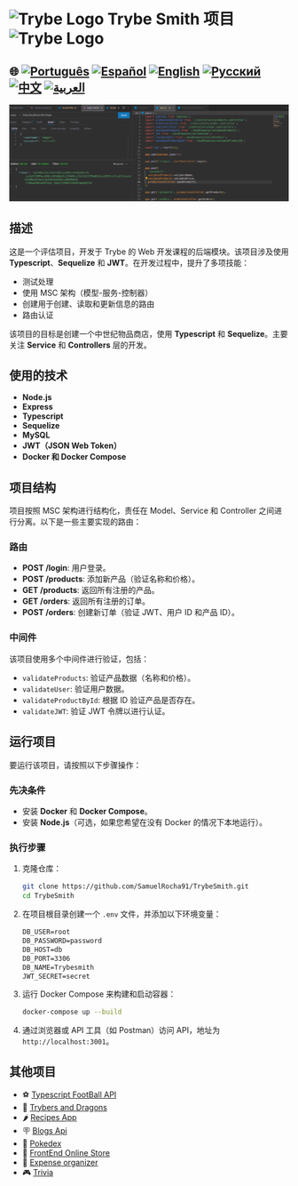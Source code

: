 # <img src="https://agenciars.com.br/wp-content/uploads/2022/06/Trybe.png" alt="Trybe Logo" width="52" height="30" /> Trybe Smith 项目 <img src="https://agenciars.com.br/wp-content/uploads/2022/06/Trybe.png" alt="Trybe Logo" width="52" height="30" />

## 🌐 [![Português](https://img.shields.io/badge/Português-green)](https://github.com/SamuelRocha91/TrybeSmith/blob/main/README.md) [![Español](https://img.shields.io/badge/Español-yellow)](https://github.com/SamuelRocha91/TrybeSmith/blob/main/README_es.md) [![English](https://img.shields.io/badge/English-blue)](https://github.com/SamuelRocha91/TrybeSmith/blob/main/README_en.md) [![Русский](https://img.shields.io/badge/Русский-lightgrey)](https://github.com/SamuelRocha91/TrybeSmith/blob/main/README_ru.md) [![中文](https://img.shields.io/badge/中文-red)](https://github.com/SamuelRocha91/TrybeSmith/blob/main/README_ch.md) [![العربية](https://img.shields.io/badge/العربية-orange)](https://github.com/SamuelRocha91/TrybeSmith/blob/main/README_ar.md)

![应用预览](./assets/trybeSmith.png)

## 描述

这是一个评估项目，开发于 Trybe 的 Web 开发课程的后端模块。该项目涉及使用 **Typescript**、**Sequelize** 和 **JWT**。在开发过程中，提升了多项技能：

- 测试处理
- 使用 MSC 架构（模型-服务-控制器）
- 创建用于创建、读取和更新信息的路由
- 路由认证

该项目的目标是创建一个中世纪物品商店，使用 **Typescript** 和 **Sequelize**。主要关注 **Service** 和 **Controllers** 层的开发。

## 使用的技术

- **Node.js**
- **Express**
- **Typescript**
- **Sequelize**
- **MySQL**
- **JWT（JSON Web Token）**
- **Docker 和 Docker Compose**

## 项目结构

项目按照 MSC 架构进行结构化，责任在 Model、Service 和 Controller 之间进行分离。以下是一些主要实现的路由：

### 路由

- **POST /login**: 用户登录。
- **POST /products**: 添加新产品（验证名称和价格）。
- **GET /products**: 返回所有注册的产品。
- **GET /orders**: 返回所有注册的订单。
- **POST /orders**: 创建新订单（验证 JWT、用户 ID 和产品 ID）。

### 中间件

该项目使用多个中间件进行验证，包括：

- `validateProducts`: 验证产品数据（名称和价格）。
- `validateUser`: 验证用户数据。
- `validateProductById`: 根据 ID 验证产品是否存在。
- `validateJWT`: 验证 JWT 令牌以进行认证。

## 运行项目

要运行该项目，请按照以下步骤操作：

### 先决条件

- 安装 **Docker** 和 **Docker Compose**。
- 安装 **Node.js**（可选，如果您希望在没有 Docker 的情况下本地运行）。

### 执行步骤

1. 克隆仓库：
   ```bash
   git clone https://github.com/SamuelRocha91/TrybeSmith.git
   cd TrybeSmith
   ```

2. 在项目根目录创建一个 `.env` 文件，并添加以下环境变量：
   ```plaintext
   DB_USER=root
   DB_PASSWORD=password
   DB_HOST=db
   DB_PORT=3306
   DB_NAME=Trybesmith
   JWT_SECRET=secret
   ```

3. 运行 Docker Compose 来构建和启动容器：
   ```bash
   docker-compose up --build
   ```

4. 通过浏览器或 API 工具（如 Postman）访问 API，地址为 `http://localhost:3001`。

## 其他项目

- ⚽ [Typescript FootBall API](https://github.com/SamuelRocha91/trybeFutebolClube/blob/main/README_ch.md)
- 🐉 [Trybers and Dragons](https://github.com/SamuelRocha91/trybeAndDragons/blob/main/README_ch.md)
- 🌶️ [Recipes App](https://github.com/SamuelRocha91/ProjectRecipesApp/blob/main/README_ch.md)
- 🪧 [Blogs Api](https://github.com/SamuelRocha91/BlogsApi/blob/main/README_ch.md)
- 🐣 [Pokedex](https://github.com/SamuelRocha91/pokedex/blob/main/README_ch.md)
- 🏪 [FrontEnd Online Store](https://github.com/SamuelRocha91/project-frontend-online-store/blob/main/README_ch.md)
- 👛 [Expense organizer](https://github.com/SamuelRocha91/project-trybewallet/blob/main/README_ch.md)
- 🎮 [Trivia](https://github.com/SamuelRocha91/trivia_game/blob/main/README_ch.md)

